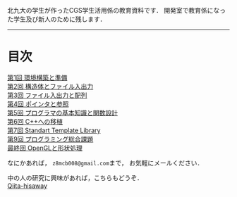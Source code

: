 北九大の学生が作ったCGS学生活用係の教育資料です．
開発室で教育係になった学生及び新人のために残します．

---

# 目次

[第1回 環境構築と準備](source/1/1.md)  
[第2回 構造体とファイル入出力](source/2/2.md)  
[第3回 ファイル入出力と配列](source/3/3.md)  
[第4回 ポインタと参照](source/4/4.md)  
[第5回 プログラマの基本知識と関数設計](source/5/5.md)  
[第6回 C++への移植](source/6/6.md)  
[第7回 Standart Template Library](source/7/7.md)  
[第9回 プログラミング総合課題](source/8/middleSummary.md)  
[最終回 OpenGLと形状処理](source/9/9.md)


なにかあれば， `z8mcb008@gmail.com`まで， お気軽にメールください．  

中の人の研究に興味があれば，こちらもどうぞ．  
[Qiita-hisaway](https://qiita.com/hisaway)  
